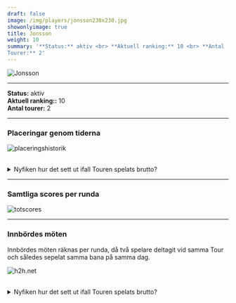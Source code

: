 ```yaml
---  
draft: false  
image: /img/players/jonsson230x230.jpg  
showonlyimage: true  
title: Jonsson  
weight: 10  
summary: '**Status:** aktiv <br> **Aktuell ranking:** 10 <br> **Antal
Tourer:** 2'  
---
```


![Jonsson](/img/players/jonsson230x230.jpg)

------------------------------------------------------------------------

**Status:** aktiv  
**Aktuell ranking::** 10  
**Antal tourer:** 2

------------------------------------------------------------------------

### Placeringar genom tiderna

![placeringshistorik](/playerstats/Jonsson.placing.net.png) <br><br>
<details> <summary>Nyfiken hur det sett ut ifall Touren spelats
brutto?</summary> <p>

![placeringshistorik](/playerstats/Jonsson.placing.gross.png) </p>
</details>

------------------------------------------------------------------------

### Samtliga scores per runda

![totscores](/playerstats/Jonsson.totscores.png)

------------------------------------------------------------------------

### Innbördes möten

Innbördes möten räknas per runda, då två spelare deltagit vid samma Tour
och således sepelat samma bana på samma dag.

![h2h.net](/playerstats/Jonsson.h2h.net.png) <br><br> <details>
<summary>Nyfiken hur det sett ut ifall Touren spelats brutto?</summary>
<p>

![h2h.gross](/playerstats/Jonsson.h2h.gross.png) </p> </details>
